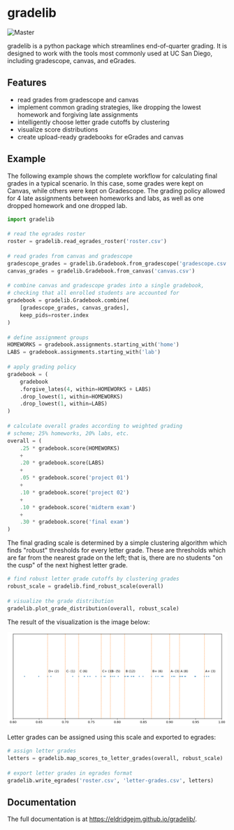 gradelib
========

![Master](https://github.com/eldridgejm/gradelib/workflows/Test/badge.svg)

gradelib is a python package which streamlines end-of-quarter grading. It is
designed to work with the tools most commonly used at UC San Diego, including
gradescope, canvas, and eGrades.

Features
--------

- read grades from gradescope and canvas
- implement common grading strategies, like dropping the lowest homework and
  forgiving late assignments
- intelligently choose letter grade cutoffs by clustering
- visualize score distributions
- create upload-ready gradebooks for eGrades and canvas

Example
-------

The following example shows the complete workflow for calculating final grades
in a typical scenario. In this case, some grades were kept on Canvas, while
others were kept on Gradescope. The grading policy allowed for 4 late
assignments between homeworks and labs, as well as one dropped homework and one
dropped lab.


```python
import gradelib

# read the egrades roster
roster = gradelib.read_egrades_roster('roster.csv')

# read grades from canvas and gradescope
gradescope_grades = gradelib.Gradebook.from_gradescope('gradescope.csv')
canvas_grades = gradelib.Gradebook.from_canvas('canvas.csv')

# combine canvas and gradescope grades into a single gradebook, 
# checking that all enrolled students are accounted for
gradebook = gradelib.Gradebook.combine(
    [gradescope_grades, canvas_grades], 
    keep_pids=roster.index
)

# define assignment groups
HOMEWORKS = gradebook.assignments.starting_with('home')
LABS = gradebook.assignments.starting_with('lab')

# apply grading policy
gradebook = (
    gradebook
    .forgive_lates(4, within=HOMEWORKS + LABS)
    .drop_lowest(1, within=HOMEWORKS)
    .drop_lowest(1, within=LABS)
)

# calculate overall grades according to weighted grading
# scheme; 25% homeworks, 20% labs, etc.
overall = (
    .25 * gradebook.score(HOMEWORKS)
    +
    .20 * gradebook.score(LABS)
    +
    .05 * gradebook.score('project 01')
    +
    .10 * gradebook.score('project 02')
    +
    .10 * gradebook.score('midterm exam')
    +
    .30 * gradebook.score('final exam')
)
```

 The final grading scale is determined by a simple clustering algorithm which finds
 "robust" thresholds for every letter grade. These are thresholds which are far from the
 nearest grade on the left; that is, there are no students "on the cusp" of the next
 highest letter grade.

```python
# find robust letter grade cutoffs by clustering grades
robust_scale = gradelib.find_robust_scale(overall)

# visualize the grade distribution
gradelib.plot_grade_distribution(overall, robust_scale)
```

The result of the visualization is the image below:

![robust grading scale](./robust_scale.png)

Letter grades can be assigned using this scale and exported to egrades:

```python
# assign letter grades
letters = gradelib.map_scores_to_letter_grades(overall, robust_scale)

# export letter grades in egrades format
gradelib.write_egrades('roster.csv', 'letter-grades.csv', letters) 
```


Documentation
-------------

The full documentation is at https://eldridgejm.github.io/gradelib/.
